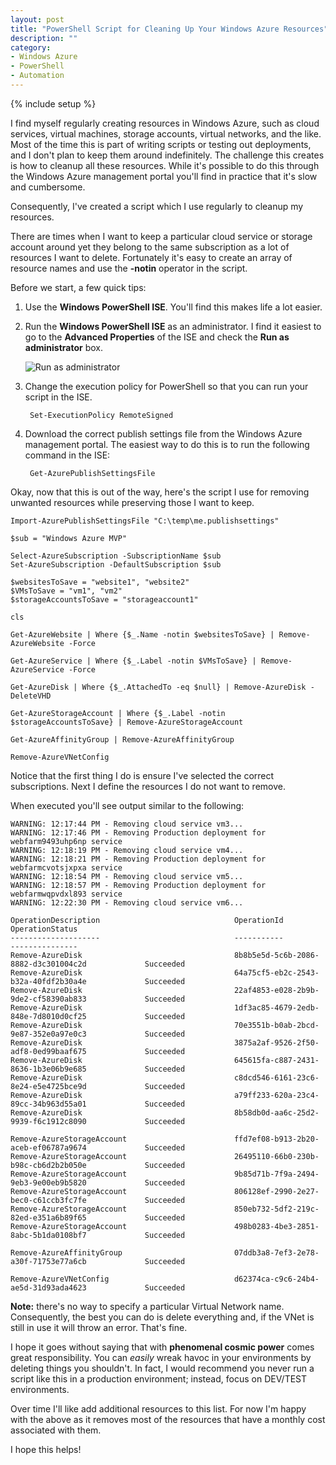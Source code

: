 ```yaml
---
layout: post
title: "PowerShell Script for Cleaning Up Your Windows Azure Resources"
description: ""
category:
- Windows Azure
- PowerShell
- Automation
---
```

{% include setup %}

I find myself regularly creating resources in Windows Azure, such as cloud services, virtual machines, storage accounts, virtual networks, and the like. Most of the time this is part of writing scripts or testing out deployments, and I don't plan to keep them around indefinitely. The challenge this creates is how to cleanup all these resources. While it's possible to do this through the Windows Azure management portal you'll find in practice that it's slow and cumbersome.

Consequently, I've created a script which I use regularly to cleanup my resources.

There are times when I want to keep a particular cloud service or storage account around yet they belong to the same subscription as a lot of resources I want to delete. Fortunately it's easy to create an array of resource names and use the **-notin** operator in the script.

Before we start, a few quick tips:

1. Use the **Windows PowerShell ISE**. You'll find this makes life a lot easier.

2. Run the **Windows PowerShell ISE** as an administrator. I find it easiest to go to the **Advanced Properties** of the ISE and check the **Run as administrator** box.

	![Run as administrator](http://wadewegner.blob.core.windows.net/wordpress/2013/10/2013-10-25-RunAsAdmin.JPG)

3. Change the execution policy for PowerShell so that you can run your script in the ISE.

		Set-ExecutionPolicy RemoteSigned

4. Download the correct publish settings file from the Windows Azure management portal. The easiest way to do this is to run the following command in the ISE:

		Get-AzurePublishSettingsFile

Okay, now that this is out of the way, here's the script I use for removing unwanted resources while preserving those I want to keep.

	Import-AzurePublishSettingsFile "C:\temp\me.publishsettings"
	
	$sub = "Windows Azure MVP"
	
	Select-AzureSubscription -SubscriptionName $sub  
	Set-AzureSubscription -DefaultSubscription $sub
	
	$websitesToSave = "website1", "website2"
	$VMsToSave = "vm1", "vm2"
	$storageAccountsToSave = "storageaccount1"
	
	cls
	
	Get-AzureWebsite | Where {$_.Name -notin $websitesToSave} | Remove-AzureWebsite -Force
	
	Get-AzureService | Where {$_.Label -notin $VMsToSave} | Remove-AzureService -Force
	
	Get-AzureDisk | Where {$_.AttachedTo -eq $null} | Remove-AzureDisk -DeleteVHD
	
	Get-AzureStorageAccount | Where {$_.Label -notin $storageAccountsToSave} | Remove-AzureStorageAccount

	Get-AzureAffinityGroup | Remove-AzureAffinityGroup
	
	Remove-AzureVNetConfig
 

Notice that the first thing I do is ensure I've selected the correct subscriptions. Next I define the resources I do not want to remove.

When executed you'll see output similar to the following:

	WARNING: 12:17:44 PM - Removing cloud service vm3...
	WARNING: 12:17:46 PM - Removing Production deployment for webfarm9493uhp6np service
	WARNING: 12:18:19 PM - Removing cloud service vm4...
	WARNING: 12:18:21 PM - Removing Production deployment for webfarmcvotsjxpxa service
	WARNING: 12:18:54 PM - Removing cloud service vm5...
	WARNING: 12:18:57 PM - Removing Production deployment for webfarmwqpvdxl893 service
	WARNING: 12:22:30 PM - Removing cloud service vm6...
	
	OperationDescription                              OperationId                                      OperationStatus                                 
	--------------------                              -----------                                      ---------------                                 
	Remove-AzureDisk                                  8b8b5e5d-5c6b-2086-8882-d3c301004c2d             Succeeded                                       
	Remove-AzureDisk                                  64a75cf5-eb2c-2543-b32a-40fdf2b30a4e             Succeeded                                       
	Remove-AzureDisk                                  22af4853-e028-2b9b-9de2-cf58390ab833             Succeeded                                       
	Remove-AzureDisk                                  1df3ac85-4679-2edb-848e-7d8010d0cf25             Succeeded                                       
	Remove-AzureDisk                                  70e3551b-b0ab-2bcd-9e87-352e0a97e0c3             Succeeded                                       
	Remove-AzureDisk                                  3875a2af-9526-2f50-adf8-0ed99baaf675             Succeeded                                       
	Remove-AzureDisk                                  645615fa-c887-2431-8636-1b3e06b9e685             Succeeded                                       
	Remove-AzureDisk                                  c8dcd546-6161-23c6-8e24-e5e4725bce9d             Succeeded                                       
	Remove-AzureDisk                                  a79ff233-620a-23c4-89cc-34b963d55a01             Succeeded                                       
	Remove-AzureDisk                                  8b58db0d-aa6c-25d2-9939-f6c1912c8090             Succeeded                                       

	Remove-AzureStorageAccount                        ffd7ef08-b913-2b20-aceb-ef06787a9674             Succeeded                                       
	Remove-AzureStorageAccount                        26495110-66b0-230b-b98c-cb6d2b2b050e             Succeeded                                       
	Remove-AzureStorageAccount                        9b85d71b-7f9a-2494-9eb3-9e00eb9b5820             Succeeded                                       
	Remove-AzureStorageAccount                        806128ef-2990-2e27-bec0-c61ccb3fc7fe             Succeeded                                       
	Remove-AzureStorageAccount                        850eb732-5df2-219c-82ed-e351a6b89f65             Succeeded                                       
	Remove-AzureStorageAccount                        498b0283-4be3-2851-8abc-5b1da0108bf7             Succeeded                                       

    Remove-AzureAffinityGroup            			  07ddb3a8-7ef3-2e78-a30f-71753e77a6cb 			   Succeeded                           

    Remove-AzureVNetConfig               			  d62374ca-c9c6-24b4-ae5d-31d93ada4623 			   Succeeded 

**Note:** there's no way to specify a particular Virtual Network name.
Consequently, the best you can do is delete everything and, if the VNet is still in use it will throw an error. That's fine.

I hope it goes without saying that with **phenomenal cosmic power** comes great responsibility. You can _easily_ wreak havoc in your environments by deleting things you shouldn't. In fact, I would recommend you never run a script like this in a production environment; instead, focus on DEV/TEST environments.

Over time I'll like add additional resources to this list. For now I'm happy with the above as it removes most of the resources that have a monthly cost associated with them.

I hope this helps!  